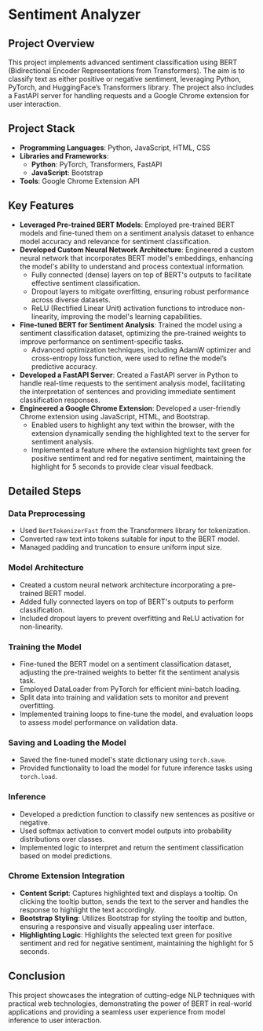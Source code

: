 # Sentiment Analyzer

## Project Overview
This project implements advanced sentiment classification using BERT (Bidirectional Encoder Representations from Transformers). The aim is to classify text as either positive or negative sentiment, leveraging Python, PyTorch, and HuggingFace’s Transformers library. The project also includes a FastAPI server for handling requests and a Google Chrome extension for user interaction.

## Project Stack
- **Programming Languages**: Python, JavaScript, HTML, CSS
- **Libraries and Frameworks**:
  - **Python**: PyTorch, Transformers, FastAPI
  - **JavaScript**: Bootstrap
- **Tools**: Google Chrome Extension API

## Key Features
- **Leveraged Pre-trained BERT Models**: Employed pre-trained BERT models and fine-tuned them on a sentiment analysis dataset to enhance model accuracy and relevance for sentiment classification.
- **Developed Custom Neural Network Architecture**: Engineered a custom neural network that incorporates BERT model's embeddings, enhancing the model's ability to understand and process contextual information.
  - Fully connected (dense) layers on top of BERT's outputs to facilitate effective sentiment classification.
  - Dropout layers to mitigate overfitting, ensuring robust performance across diverse datasets.
  - ReLU (Rectified Linear Unit) activation functions to introduce non-linearity, improving the model's learning capabilities.
- **Fine-tuned BERT for Sentiment Analysis**: Trained the model using a sentiment classification dataset, optimizing the pre-trained weights to improve performance on sentiment-specific tasks.
  - Advanced optimization techniques, including AdamW optimizer and cross-entropy loss function, were used to refine the model’s predictive accuracy.
- **Developed a FastAPI Server**: Created a FastAPI server in Python to handle real-time requests to the sentiment analysis model, facilitating the interpretation of sentences and providing immediate sentiment classification responses.
- **Engineered a Google Chrome Extension**: Developed a user-friendly Chrome extension using JavaScript, HTML, and Bootstrap.
  - Enabled users to highlight any text within the browser, with the extension dynamically sending the highlighted text to the server for sentiment analysis.
  - Implemented a feature where the extension highlights text green for positive sentiment and red for negative sentiment, maintaining the highlight for 5 seconds to provide clear visual feedback.

## Detailed Steps

### Data Preprocessing
- Used `BertTokenizerFast` from the Transformers library for tokenization.
- Converted raw text into tokens suitable for input to the BERT model.
- Managed padding and truncation to ensure uniform input size.

### Model Architecture
- Created a custom neural network architecture incorporating a pre-trained BERT model.
- Added fully connected layers on top of BERT's outputs to perform classification.
- Included dropout layers to prevent overfitting and ReLU activation for non-linearity.

### Training the Model
- Fine-tuned the BERT model on a sentiment classification dataset, adjusting the pre-trained weights to better fit the sentiment analysis task.
- Employed DataLoader from PyTorch for efficient mini-batch loading.
- Split data into training and validation sets to monitor and prevent overfitting.
- Implemented training loops to fine-tune the model, and evaluation loops to assess model performance on validation data.

### Saving and Loading the Model
- Saved the fine-tuned model's state dictionary using `torch.save`.
- Provided functionality to load the model for future inference tasks using `torch.load`.

### Inference
- Developed a prediction function to classify new sentences as positive or negative.
- Used softmax activation to convert model outputs into probability distributions over classes.
- Implemented logic to interpret and return the sentiment classification based on model predictions.

### Chrome Extension Integration
- **Content Script**: Captures highlighted text and displays a tooltip. On clicking the tooltip button, sends the text to the server and handles the response to highlight the text accordingly.
- **Bootstrap Styling**: Utilizes Bootstrap for styling the tooltip and button, ensuring a responsive and visually appealing user interface.
- **Highlighting Logic**: Highlights the selected text green for positive sentiment and red for negative sentiment, maintaining the highlight for 5 seconds.

## Conclusion
This project showcases the integration of cutting-edge NLP techniques with practical web technologies, demonstrating the power of BERT in real-world applications and providing a seamless user experience from model inference to user interaction.
